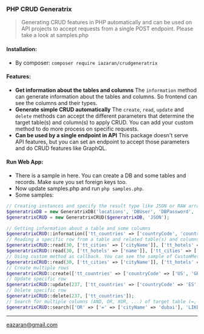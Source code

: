 ### PHP CRUD Generatrix

> Generating CRUD features in PHP automatically and can be used on API projects to accept requests from a single POST endpoint. Please take a look at samples.php

#### Installation:
- By composer: `composer require iazaran/crudgeneratrix`

#### Features:
- **Get information about the tables and columns**
The `information` method can generate information about the tables and columns. So frontend can see the columns and their types.
- **Generate simple CRUD automatically**
The `create`, `read`, `update` and `delete` methods can accept the different parameters that determine the target table(s) and column(s) to apply CRUD. You can add your custom method to do more process on specific requests.
- **Can be used by a single endpoint in API**
This package doesn't serve API features, but you can set an endpoint to accept those parameters and do CRUD features like GraphQL.

#### Run Web App:
- There is a sample in here. You can create a DB and some tables and records. Make sure you set foreign keys too.
- Now update samples.php and run `php samples.php`.
- Some samples:
```php
// Creating instances and specify the result type like JSON or RAW array of data
$generatrixDB = new GeneratrixDB('locations', 'DBUser', 'DBPassword', 'localhost');
$generatrixCRUD = new GeneratrixCRUD($generatrixDB, 'JSON');

// Getting information about a table and some columns
$generatrixCRUD::information(['tt_countries' => ['countryCode', 'countryName']]);
// Reading a specific row from a table and related table(s) and columns based on different relationship directions
$generatrixCRUD::read(30, ['tt_cities' => ['cityName']], ['tt_hotels' => ['name']], 'LEFT');
$generatrixCRUD::read(30, ['tt_hotels' => ['name']], ['tt_cities' => ['cityName']], 'RIGHT');
// Using custom method as callback. You can see the sample of CustomMethods class in samples.php
$generatrixCRUD::read(30, ['tt_cities' => ['cityName']], ['tt_hotels' => ['name']], 'LEFT', ['CustomMethods', 'groupByFirstColumn']);
// Create multiple rows
$generatrixCRUD::create(['tt_countries' => ['countryCode' => ['US', 'GB'], 'countryName' => ['United State', 'Great Britain']]]);
// Update specific row
$generatrixCRUD::update(237, ['tt_countries' => ['countryCode' => 'ES', 'countryName' => 'Spain']]);
// Delete specific row
$generatrixCRUD::delete(237, ['tt_countries']);
// Search for multiple columns (AND, OR, XOR, ...) of target table (=, LIKE, NOT, ...) and list them ('AND' will be considered for joining conditions of conditions) You can add relationships like read method
$generatrixCRUD::search(['OR' => ['=' => ['cityName' => 'dubai'], 'LIKE' => ['cityName' => 'old']]], ['tt_cities' => ['cityName']]);
```

------------
[eazaran@gmail.com](mailto:eazaran@gmail.com "eazaran@gmail.com")
